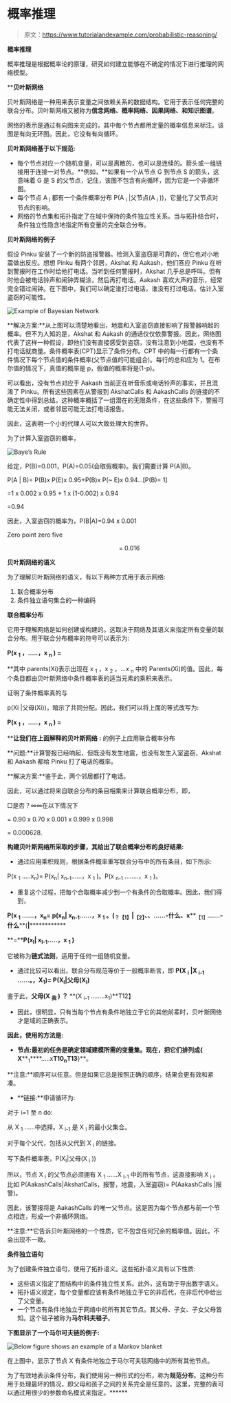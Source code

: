 # 概率推理

> 原文：<https://www.tutorialandexample.com/probabilistic-reasoning/>

**概率推理**

概率推理是根据概率论的原理，研究如何建立能够在不确定的情况下进行推理的网络模型。

 ****贝叶斯网络**

贝叶斯网络是一种用来表示变量之间依赖关系的数据结构。它用于表示任何完整的联合分布。贝叶斯网络又被称为**信念网络、概率网络、因果网络、**和**知识图谱**。

网络的表示是通过有向图来完成的，其中每个节点都用定量的概率信息来标注。该图是有向无环图。因此，它没有有向循环。

**贝叶斯网络基于以下规范:**

*   每个节点对应一个随机变量，可以是离散的，也可以是连续的。箭头或一组链接用于连接一对节点。**例如，**如果有一个从节点 G 到节点 S 的箭头，这意味着 G 是 S 的父节点，记住，该图不包含有向循环，因为它是一个非循环图。
*   每个节点 A <sub>i</sub> 都有一个条件概率分布 P(A <sub>i</sub> |父节点(A <sub>i</sub> ))，它量化了父节点对节点的影响。
*   网络的节点集和拓扑指定了在域中保持的条件独立性关系。当与拓扑结合时，条件独立性隐含地指定所有变量的完全联合分布。

**贝叶斯网络的例子**

假设 Pinku 安装了一个新的防盗报警器。检测入室盗窃是可靠的，但它也对小地震做出反应。想想 Pinku 有两个邻居，Akshat 和 Aakash，他们答应 Pinku 在听到警报时在工作时给他打电话。当听到任何警报时，Akshat 几乎总是呼叫。但有时他会被电话铃声和闹钟弄糊涂，然后再打电话。Aakash 喜欢大声的音乐，经常完全错过闹钟。在下图中，我们可以确定谁打过电话，谁没有打过电话。估计入室盗窃的可能性。

![Example of Bayesian Network](img/2a7f91166fe3792322ff4d8e73c48952.png)

**解决方案:**从上图可以清楚地看出，地震和入室盗窃直接影响了报警器响起的概率。但不为人知的是，Akshat 和 Aakash 的通话仅仅依靠警报。因此，网络图代表了这样一种假设，即他们没有直接感受到盗窃，没有注意到小地震，也没有不打电话就商量。条件概率表(CPT)显示了条件分布。CPT 中的每一行都有一个条件情况下每个节点值的条件概率(父节点值的可能组合)。每行的总和应为 1。在布尔值的情况下，真值的概率是 p，假值的概率将是(1-p)。

可以看出，没有节点对应于 Aakash 当前正在听音乐或电话铃声的事实，并且混淆了 Pinku。所有这些因素在从警报到 AkshatCalls 和 AakashCalls 的链接的不确定性中得到总结。这种概率概括了一组潜在的无限条件，在这些条件下，警报可能无法关闭，或者邻居可能无法打电话报告。

因此，这表明一个小的代理人可以大致处理大的世界。

为了计算入室盗窃的概率，

![Baye’s Rule](img/17b21a5e7fa5e9801833fcd753ad9f55.png)

给定，P(B)=0.001，P(A)=0.05(会取假概率)。我们需要计算 P(A|B)。

P(A | B)= P(B)x P(E)x 0.95+P(B)x P(~ E)x 0.94…[P(B)= 1]

=1 x 0.002 x 0.95 + 1 x (1-0.002) x 0.94

=0.94

因此，入室盗窃的概率为，P(B|A)=0.94 x 0.001

Zero point zero five

                                                                  = 0.016

**贝叶斯网络的语义**

为了理解贝叶斯网络的语义，有以下两种方式用于表示网络:

1.  联合概率分布
2.  条件独立语句集合的一种编码

**联合概率分布**

它用于理解网络是如何创建或构建的。这取决于网络及其语义来指定所有变量的联合分布。用于联合分布概率的符号可以表示为:

**P(x <sub>1</sub> ，…..，x <sub>n</sub> ) =**

 **其中 parents(Xi)表示出现在 x <sub>1</sub> ，x <sub>2</sub> ，…x <sub>n</sub> 中的 Parents(Xi)的值。因此，每个条目都由贝叶斯网络中条件概率表的适当元素的乘积来表示。

证明了条件概率真的与

p(Xi |父母(Xi))，暗示了共同分配。因此，我们可以将上面的等式改写为:

**P(x <sub>1</sub> ，…..，x <sub>n</sub> ) =**

 ****让我们在上面解释的贝叶斯网络** **:** 的例子上应用联合概率分布

**问题:**计算警报已经响起，但既没有发生地震，也没有发生入室盗窃，Akshat 和 Aakash 都给 Pinku 打了电话的概率。

**解决方案:**鉴于此，两个邻居都打了电话。

因此，可以通过将来自联合分布的条目相乘来计算联合概率分布，即，

□是否？∞∞在以下情况下

= 0.90 x 0.70 x 0.001 x 0.999 x 0.998

= 0.000628.

**构建贝叶斯网络所采取的步骤，其给出了联合概率分布的良好结果:**

*   通过应用乘积规则，根据条件概率重写联合分布中的所有条目，如下所示:

P(x <sub>1</sub> …..x<sub>n</sub>)= P(x<sub>n</sub>| x<sub>n-1</sub>……，x <sub>1</sub> )。P(x <sub>n-1</sub> ……..，x <sub>1</sub> )。

*   重复这个过程，把每个合取概率减少到一个有条件的合取概率。因此，我们得到，

**P(x <sub>1</sub> ……，x<sub>n</sub>= p(x<sub>n</sub>| x<sub>n-1</sub>……，x <sub>1</sub> 。******(******<sub>？</sub>****<sub>【1】</sub>****|****<sub>【2】</sub>**、**、……-什么、x****<sub>【1】</sub>****……-什么******(****|****************

**=****P(x<sub>I</sub>| x<sub>I-1</sub>…..，x <sub>1</sub> )**

它被称为**链式法则**，适用于任何一组随机变量。

*   通过比较可以看出，联合分布规范等价于一般概率断言，即 **P(X <sub>i</sub> |X <sub>i-1</sub> ……。，X<sub>1</sub>)= P(X<sub>I</sub>|父母(X<sub>I</sub>)**

鉴于此，**父母(X <sub>我</sub> )** **？** **(X <sub>i-1</sub> ……..x<sub>1</sub>)**T12】

*   因此，很明显，只有当每个节点有条件地独立于它的其他前辈时，贝叶斯网络才是域的正确表示。

**因此，使用的方法是:**

*   **节点:**最初的任务是确定领域建模所需的变量集。现在，把它们排列成**{ X****<sub>1</sub>****…..x**T10<sub>n</sub>T13**}**。

**注意:**顺序可以任意。但是如果它总是按照正确的顺序，结果会更有效和紧凑。

*   **链接:**申请循环为:

对于 i=1 至 n do:

从 X <sub>1</sub> ……中选择。X <sub>i-1</sub> 是 X <sub>i</sub> 的最小父集合。

对于每个父代，包括从父代到 X <sub>i</sub> 的链接。

写下条件概率表，P(X<sub>I</sub>|父母(X <sub>i</sub> ))

所以，节点 X <sub>i</sub> 的父节点必须拥有 X <sub>1</sub> ……X <sub>i-1</sub> 中的所有节点，这直接影响 X <sub>i</sub> 。比如 P(AakashCalls|AkshatCalls，报警，地震，入室盗窃)= P(AakashCalls |报警)。

因此，该警报将是 AakashCalls 的唯一父节点。这是因为每个节点都与前一个节点相连，形成一个非循环网络。

**注意:**它告诉贝叶斯网络的一个性质，它不包含任何冗余的概率值。因此，不会出现不一致。

**条件独立语句**

为了创建条件独立语句，使用了拓扑语义。这些拓扑语义具有以下性质:

*   这些语义指定了图结构中的条件独立性关系。此外，这有助于导出数字语义。
*   拓扑语义规定，每个变量都应该有条件地独立于它的非后代，在非后代中给出了父变量。
*   一个节点有条件地独立于网络中的所有其它节点。其父母、子女、子女父母皆知。这个毯子被称为**马尔科夫毯子**。

**下图显示了一个马尔可夫链的例子:**

![Below figure shows an example of a Markov blanket](img/477691facbb89875515f03b898921112.png)

在上图中，显示了节点 X 有条件地独立于马尔可夫毯网络中的所有其他节点。

为了有效地表示条件分布，我们使用另一种形式的分布，称为**规范分布**。这种分布用于处理最坏的情况，即父母和孩子之间的关系完全是任意的。这里，完整的表可以通过用很少的参数命名模式来指定。******